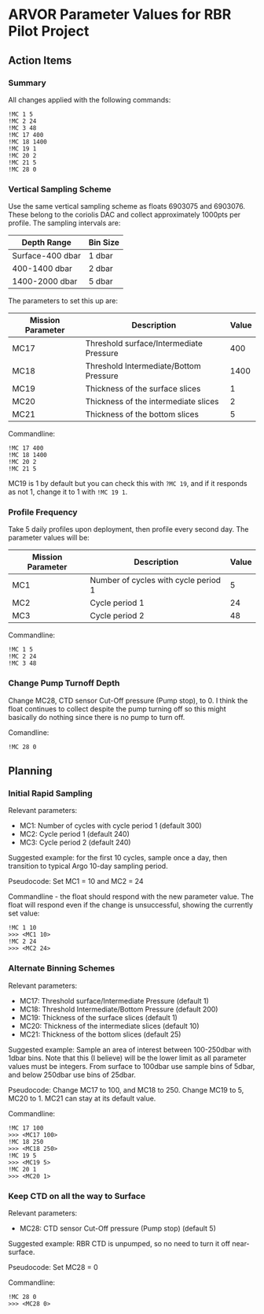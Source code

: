 # ARVOR Parameter Values for RBR Pilot Project

## Action Items

### Summary

All changes applied with the following commands:

```text
!MC 1 5
!MC 2 24
!MC 3 48
!MC 17 400
!MC 18 1400
!MC 19 1
!MC 20 2
!MC 21 5
!MC 28 0
```

### Vertical Sampling Scheme

Use the same vertical sampling scheme as floats 6903075 and 6903076. These
belong to the coriolis DAC and collect approximately 1000pts per profile. The
sampling intervals are:

|Depth Range     |Bin Size|
|----------------|--------|
|Surface-400 dbar|1 dbar  |
|400-1400 dbar   |2 dbar  |
|1400-2000 dbar  |5 dbar  |

The parameters to set this up are:

|Mission Parameter|Description                            |Value|
|-----------------|---------------------------------------|-----|
|MC17             |Threshold surface/Intermediate Pressure|400  |
|MC18             |Threshold Intermediate/Bottom Pressure |1400 |
|MC19             |Thickness of the surface slices        |1    |
|MC20             |Thickness of the intermediate slices   |2    |
|MC21             |Thickness of the bottom slices         |5    |

Commandline:

```text
!MC 17 400
!MC 18 1400
!MC 20 2
!MC 21 5
```

MC19 is 1 by default but you can check this with `?MC 19`, and if it responds
as not 1, change it to 1 with `!MC 19 1`.

### Profile Frequency

Take 5 daily profiles upon deployment, then profile every second day. The
parameter values will be:

|Mission Parameter|Description                         |Value|
|-----------------|------------------------------------|-----|
|MC1              |Number of cycles with cycle period 1|5    |
|MC2              |Cycle period 1                      |24   |
|MC3              |Cycle period 2                      |48   |

Commandline:

```text
!MC 1 5
!MC 2 24
!MC 3 48
```

### Change Pump Turnoff Depth

Change MC28, CTD sensor Cut-Off pressure (Pump stop), to 0. I think the float
continues to collect despite the pump turning off so this might basically do
nothing since there is no pump to turn off.

Comandline:

```text
!MC 28 0
```

## Planning

### Initial Rapid Sampling

Relevant parameters:

- MC1: Number of cycles with cycle period 1 (default 300)
- MC2: Cycle period 1 (default 240)
- MC3: Cycle period 2 (default 240)

Suggested example: for the first 10 cycles, sample once a day, then transition
to typical Argo 10-day sampling period.

Pseudocode: Set MC1 = 10 and MC2 = 24

Commandline - the float should respond with the new parameter value. The float
will respond even if the change is unsuccessful, showing the currently set value:

```text
!MC 1 10
>>> <MC1 10>
!MC 2 24
>>> <MC2 24>
```

### Alternate Binning Schemes

Relevant parameters:

- MC17: Threshold surface/Intermediate Pressure (default 1)
- MC18: Threshold Intermediate/Bottom Pressure (default 200)
- MC19: Thickness of the surface slices (default 1)
- MC20: Thickness of the intermediate slices (default 10)
- MC21: Thickness of the bottom slices (default 25)

Suggested example: Sample an area of interest between 100-250dbar with 1dbar
bins. Note that this (I believe) will be the lower limit as all parameter
values must be integers. From surface to 100dbar use sample bins of 5dbar,
and below 250dbar use bins of 25dbar.

Pseudocode: Change MC17 to 100, and MC18 to 250. Change MC19 to 5, MC20 to 1.
MC21 can stay at its default value.

Commandline:

```text
!MC 17 100
>>> <MC17 100>
!MC 18 250
>>> <MC18 250>
!MC 19 5
>>> <MC19 5>
!MC 20 1
>>> <MC20 1>
```

### Keep CTD on all the way to Surface

Relevant parameters:

- MC28: CTD sensor Cut-Off pressure (Pump stop) (default 5)

Suggested example: RBR CTD is unpumped, so no need to turn it off near-surface.

Pseudocode: Set MC28 = 0

Commandline:

```text
!MC 28 0
>>> <MC28 0>
```
